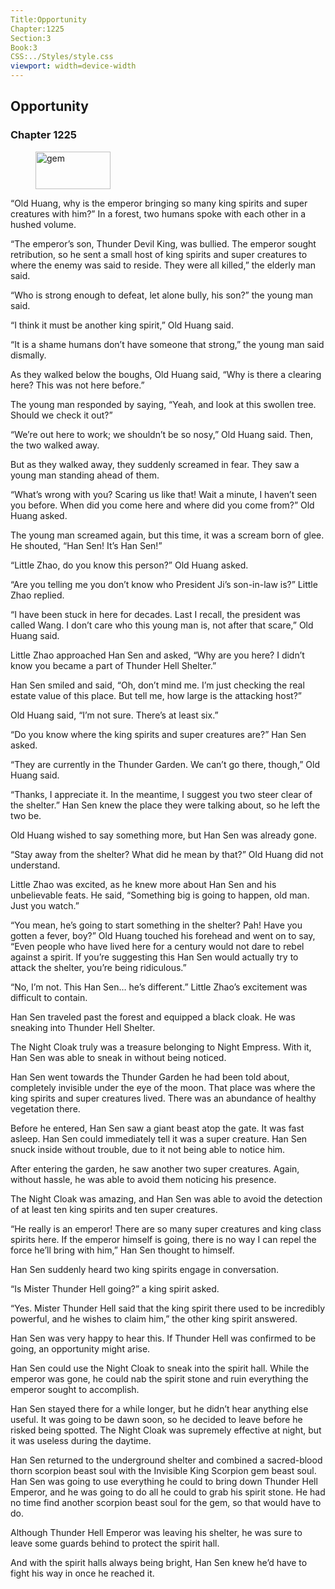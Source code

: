 ```yaml
---
Title:Opportunity 
Chapter:1225 
Section:3 
Book:3 
CSS:../Styles/style.css 
viewport: width=device-width
---
```

  
## Opportunity
### Chapter 1225
  
<figure>
	<img src="../Images/gem.gif" alt="gem" id="gem" width="120" height="60" />
</figure>
  

  
“Old Huang, why is the emperor bringing so many king spirits and super creatures with him?” In a forest, two humans spoke with each other in a hushed volume.

“The emperor’s son, Thunder Devil King, was bullied. The emperor sought retribution, so he sent a small host of king spirits and super creatures to where the enemy was said to reside. They were all killed,” the elderly man said.

“Who is strong enough to defeat, let alone bully, his son?” the young man said.

“I think it must be another king spirit,” Old Huang said.

“It is a shame humans don’t have someone that strong,” the young man said dismally.

As they walked below the boughs, Old Huang said, “Why is there a clearing here? This was not here before.”

The young man responded by saying, “Yeah, and look at this swollen tree. Should we check it out?”

“We’re out here to work; we shouldn’t be so nosy,” Old Huang said. Then, the two walked away.

But as they walked away, they suddenly screamed in fear. They saw a young man standing ahead of them.

“What’s wrong with you? Scaring us like that! Wait a minute, I haven’t seen you before. When did you come here and where did you come from?” Old Huang asked.

The young man screamed again, but this time, it was a scream born of glee. He shouted, “Han Sen! It’s Han Sen!”

“Little Zhao, do you know this person?” Old Huang asked.

“Are you telling me you don’t know who President Ji’s son-in-law is?” Little Zhao replied.

“I have been stuck in here for decades. Last I recall, the president was called Wang. I don’t care who this young man is, not after that scare,” Old Huang said.

Little Zhao approached Han Sen and asked, “Why are you here? I didn’t know you became a part of Thunder Hell Shelter.”

Han Sen smiled and said, “Oh, don’t mind me. I’m just checking the real estate value of this place. But tell me, how large is the attacking host?”

Old Huang said, “I’m not sure. There’s at least six.”

“Do you know where the king spirits and super creatures are?” Han Sen asked.

“They are currently in the Thunder Garden. We can’t go there, though,” Old Huang said.

“Thanks, I appreciate it. In the meantime, I suggest you two steer clear of the shelter.” Han Sen knew the place they were talking about, so he left the two be.

Old Huang wished to say something more, but Han Sen was already gone.

“Stay away from the shelter? What did he mean by that?” Old Huang did not understand.

Little Zhao was excited, as he knew more about Han Sen and his unbelievable feats. He said, “Something big is going to happen, old man. Just you watch.”

“You mean, he’s going to start something in the shelter? Pah! Have you gotten a fever, boy?” Old Huang touched his forehead and went on to say, “Even people who have lived here for a century would not dare to rebel against a spirit. If you’re suggesting this Han Sen would actually try to attack the shelter, you’re being ridiculous.”

“No, I’m not. This Han Sen… he’s different.” Little Zhao’s excitement was difficult to contain.

Han Sen traveled past the forest and equipped a black cloak. He was sneaking into Thunder Hell Shelter.

The Night Cloak truly was a treasure belonging to Night Empress. With it, Han Sen was able to sneak in without being noticed.

Han Sen went towards the Thunder Garden he had been told about, completely invisible under the eye of the moon. That place was where the king spirits and super creatures lived. There was an abundance of healthy vegetation there.

Before he entered, Han Sen saw a giant beast atop the gate. It was fast asleep. Han Sen could immediately tell it was a super creature. Han Sen snuck inside without trouble, due to it not being able to notice him.

After entering the garden, he saw another two super creatures. Again, without hassle, he was able to avoid them noticing his presence.

The Night Cloak was amazing, and Han Sen was able to avoid the detection of at least ten king spirits and ten super creatures.

“He really is an emperor! There are so many super creatures and king class spirits here. If the emperor himself is going, there is no way I can repel the force he’ll bring with him,” Han Sen thought to himself.

Han Sen suddenly heard two king spirits engage in conversation.

“Is Mister Thunder Hell going?” a king spirit asked.

“Yes. Mister Thunder Hell said that the king spirit there used to be incredibly powerful, and he wishes to claim him,” the other king spirit answered.

Han Sen was very happy to hear this. If Thunder Hell was confirmed to be going, an opportunity might arise.

Han Sen could use the Night Cloak to sneak into the spirit hall. While the emperor was gone, he could nab the spirit stone and ruin everything the emperor sought to accomplish.

Han Sen stayed there for a while longer, but he didn’t hear anything else useful. It was going to be dawn soon, so he decided to leave before he risked being spotted. The Night Cloak was supremely effective at night, but it was useless during the daytime.

Han Sen returned to the underground shelter and combined a sacred-blood thorn scorpion beast soul with the Invisible King Scorpion gem beast soul. Han Sen was going to use everything he could to bring down Thunder Hell Emperor, and he was going to do all he could to grab his spirit stone. He had no time find another scorpion beast soul for the gem, so that would have to do.

Although Thunder Hell Emperor was leaving his shelter, he was sure to leave some guards behind to protect the spirit hall.

And with the spirit halls always being bright, Han Sen knew he’d have to fight his way in once he reached it.